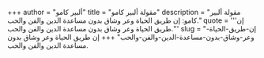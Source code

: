 +++
author = "ألبير كامو"
title = "مقولة ألبير كامو"
description = "مقولة ألبير كامو: إن طريق الحياة وعر وشاق بدون مساعدة الدين والفن والحب."
quote = '''إن طريق الحياة وعر وشاق بدون مساعدة الدين والفن والحب.'''
slug = "إن-طريق-الحياة-وعر-وشاق-بدون-مساعدة-الدين-والفن-والحب"
+++
إن طريق الحياة وعر وشاق بدون مساعدة الدين والفن والحب.

